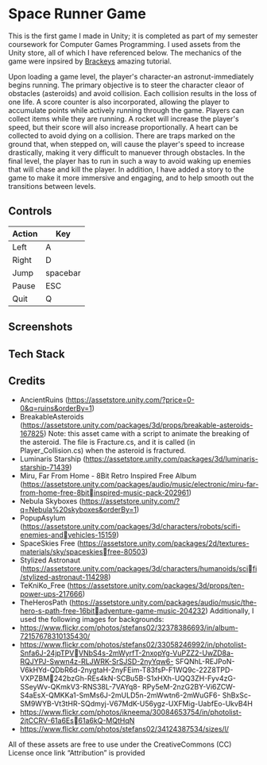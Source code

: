 # Space Runner Game

This is the first game I made in Unity; it is completed as part of my semester coursework for Computer Games Programming. I used assets from the Unity store, all of which I have referenced below. The mechanics of the game were inpsired by [Brackeys](https://pages.github.com/) amazing tutorial. 

Upon loading a game level, the player's character-an astronut-immediately begins running. The primary objective is to steer the character cleaor of obstacles (asteroids) and avoid collision. Each collision results in the loss of one life. A score counter is also incorporated, allowing the player to accumulate points while actively running through the game. Players can collect items while they are running. A rocket will increase the player's speed, but their score will also increase proportionally. A heart can be collected to avoid dying on a collision. There are traps marked on the ground that, when stepped on, will cause the player's speed to increase drastically, making it very difficult to manuever through obstacles. In the final level, the player has to run in such a way to avoid waking up enemies that will chase and kill the player. In addition, I have added a story to the game to make it more immersive and engaging, and to help smooth out the transitions between levels.

##  Controls

| Action | Key |
| ------------- | ------------- |
| Left  | A  |
| Right  | D  |
| Jump  | spacebar  |
| Pause | ESC  |
| Quit  | Q  |



## Screenshots




## Tech Stack 



## Credits
- AncientRuins (https://assetstore.unity.com/?price=0-0&q=ruins&orderBy=1)
- BreakableAsteroids (https://assetstore.unity.com/packages/3d/props/breakable-asteroids-167825)
Note: this asset came with a script to animate the breaking of the asteroid. The file is Fracture.cs, 
and it is called (in Player_Collision.cs) when the asteroid is fractured.
- Luminaris Starship (https://assetstore.unity.com/packages/3d/luminaris-starship-71439)
- Miru, Far From Home - 8Bit Retro Inspired Free Album
(https://assetstore.unity.com/packages/audio/music/electronic/miru-far-from-home-free-8bitinspired-music-pack-202961)
- Nebula Skyboxes (https://assetstore.unity.com/?q=Nebula%20skyboxes&orderBy=1)
- PopupAsylum (https://assetstore.unity.com/packages/3d/characters/robots/scifi-enemies-andvehicles-15159)
- SpaceSkies Free (https://assetstore.unity.com/packages/2d/textures-materials/sky/spaceskiesfree-80503)
- Stylized Astronaut (https://assetstore.unity.com/packages/3d/characters/humanoids/scifi/stylized-astronaut-114298)
- TeKniKo_Free (https://assetstore.unity.com/packages/3d/props/ten-power-ups-217666)
- TheHerosPath (https://assetstore.unity.com/packages/audio/music/the-hero-s-path-free-16bitadventure-game-music-204232)
Additionally, I used the following images for backgrounds:
- https://www.flickr.com/photos/stefans02/32378386693/in/album-72157678310135430/
- https://www.flickr.com/photos/stefans02/33058246992/in/photolist-Snfa6J-24jpTPVVNbS4s-2mWyrfT-2nxopYg-VuPZZ2-UwZD8a-RQJYPJ-Swwn4z-RLJWRK-SrSJSD-2nyYqw6-
SFQNhL-REJPoN-V6kHYd-QDbR6d-2nygtaH-2nyFEim-T83fsP-F1WQ9c-22Z8TPD-VXPZBM242bzGh-REs4kN-SCBu5B-S1xHXh-UQQ3ZH-Fyv4zG-SSeyWv-QKmkV3-RNS38L-7VAYq8-
RPy5eM-2nzG2BY-Vi6ZCW-S4aEsX-QMKKa1-SmMs6J-2mULD5n-2mWwtn6-2mWuGF6-
ShBxSc-SM9WYB-Vt3tHR-SQdmyj-V67MdK-U56ygz-UXFMig-UabfEo-UkvB4H
- https://www.flickr.com/photos/ikneema/30084653754/in/photolist-2jtCCRV-61a6Es61a6kQ-MQtHqN
- https://www.flickr.com/photos/stefans02/34124387534/sizes/l/

All of these assets are free to use under the CreativeCommons (CC) License once link “Attribution” is provided
